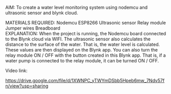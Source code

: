 AIM: To create a water level monitoring system using nodemcu and ultrasonic sensor and blynk cloud.

MATERIALS REQUIRED:
Nodemcu ESP8266 
Ultrasonic sensor 
Relay module 
Jumper wires 
Breadboard  
EXPLANATION:
When the project is running, the Nodemcu board connected to the Blynk cloud via WIFI. The ultrasonic sensor also calculates the distance to the surface of the water. That is, the water level is calculated. These values are then displayed on the Blynk app. You can also turn the relay module ON / OFF with the button created in this Blynk app. That is, if a water pump is connected to the relay module, it can be turned ON / OFF.


Video link:

https://drive.google.com/file/d/1XWNPC_yTWYmDSbb5Hpeb6mw_7Ndv57fn/view?usp=sharing 
